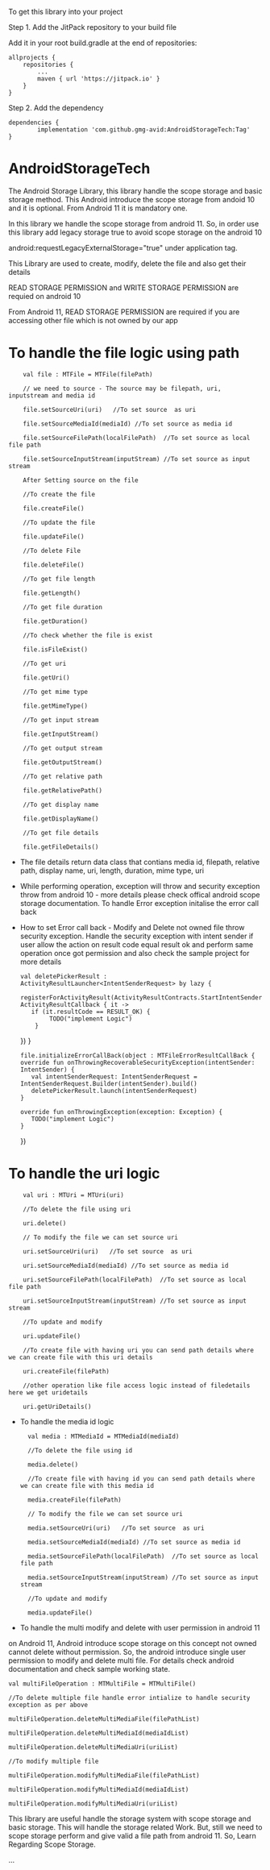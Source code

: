 To get this library into your project

Step 1. Add the JitPack repository to your build file

Add it in your root build.gradle at the end of repositories:

	allprojects {
		repositories {
			...
			maven { url 'https://jitpack.io' }
		}
	}
Step 2. Add the dependency

	dependencies {
	        implementation 'com.github.gmg-avid:AndroidStorageTech:Tag'
	}

# AndroidStorageTech

The Android Storage Library, this library handle the scope storage and basic storage method. 
This Android introduce the scope storage from andoid 10 and it is optional. From Android 11 it is mandatory one.

In this library we handle the scope storage from android 11. So, in order use this library add legacy storage true to avoid scope storage on the android 10

 android:requestLegacyExternalStorage="true" under application tag.

This Library are used to create, modify, delete the file and also get their details

READ STORAGE PERMISSION and WRITE STORAGE PERMISSION are requied on android 10

From Android 11, READ STORAGE PERMISSION are required if you are accessing other file which is not owned by our app

# To handle the file logic using path

		val file : MTFile = MTFile(filePath)
		
		// we need to source - The source may be filepath, uri, inputstream and media id

		file.setSourceUri(uri)   //To set source  as uri 
		
		file.setSourceMediaId(mediaId) //To set source as media id
		
		file.setSourceFilePath(localFilePath)  //To set source as local file path

		file.setSourceInputStream(inputStream) //To set source as input stream
		
		After Setting source on the file
		
		//To create the file 

		file.createFile()	
		
		//To update the file
		
		file.updateFile()	
		
		//To delete File
		
		file.deleteFile() 
		
		//To get file length
		
		file.getLength()
		
		//To get file duration
		
		file.getDuration()
		
		//To check whether the file is exist

		file.isFileExist()
		
		//To get uri
		
		file.getUri()
		
		//To get mime type 
		
		file.getMimeType()
		
		//To get input stream
		
		file.getInputStream()
		
		//To get output stream
		
		file.getOutputStream()
		
		//To get relative path
		
		file.getRelativePath()
		
		//To get display name
		
		file.getDisplayName()
		
		//To get file details
		
		file.getFileDetails()  
		
- The file details return data class that contians media id, filepath, relative path, display name, uri, length, duration, mime type, uri
		

+ 	While performing operation, exception will throw and security exception throw from android 10 - more details please check offical android scope storage documentation. To handle Error exception initalise the error call back 
+ 	How to set Error call back - Modify and Delete not owned file throw security exception. Handle the security exception with intent sender if user allow the  action on result code equal result ok and perform same operation once got permission and also check the sample project for more details
		
		val deletePickerResult : ActivityResultLauncher<IntentSenderRequest> by lazy {
			 registerForActivityResult(ActivityResultContracts.StartIntentSenderForResult(), ActivityResultCallback { it ->
           if (it.resultCode == RESULT_OK) {
               	TODO("implement Logic")
            }
       })
		}

		file.initializeErrorCallBack(object : MTFileErrorResultCallBack {
        override fun onThrowingRecoverableSecurityException(intentSender: IntentSender) {
           val intentSenderRequest: IntentSenderRequest = IntentSenderRequest.Builder(intentSender).build()
           deletePickerResult.launch(intentSenderRequest)
        }

        override fun onThrowingException(exception: Exception) {
           TODO("implement Logic")
        }
     })

# To handle the uri logic

		val uri : MTUri = MTUri(uri)

		//To delete the file using uri
		
		uri.delete()

		// To modify the file we can set source uri 
	
		uri.setSourceUri(uri)   //To set source  as uri 
		
		uri.setSourceMediaId(mediaId) //To set source as media id
		
		uri.setSourceFilePath(localFilePath)  //To set source as local file path

		uri.setSourceInputStream(inputStream) //To set source as input stream

		//To update and modify

		uri.updateFile()

		//To create file with having uri you can send path details where we can create file with this uri details

		uri.createFile(filePath)

		//other operation like file access logic instead of filedetails here we get uridetails
		
		uri.getUriDetails()

+ To handle the media id logic

		val media : MTMediaId = MTMediaId(mediaId)
		
		//To delete the file using id
		
		media.delete()

		//To create file with having id you can send path details where we can create file with this media id
		
		media.createFile(filePath)
		
		// To modify the file we can set source uri 
	
		media.setSourceUri(uri)   //To set source  as uri 
		
		media.setSourceMediaId(mediaId) //To set source as media id
		
		media.setSourceFilePath(localFilePath)  //To set source as local file path

		media.setSourceInputStream(inputStream) //To set source as input stream

		//To update and modify

		media.updateFile()

+ To handle the multi modify and delete with user permission in android 11

on Android 11, Android introduce scope storage on this concept not owned cannot delete without permission. So, the android introduce single user permission to modify and delete multi file. For details check android documentation and check sample working state.


	val multiFileOperation : MTMultiFile = MTMultiFile()
	
	//To delete multiple file handle error intialize to handle security exception as per above

	multiFileOperation.deleteMultiMediaFile(filePathList)
	
	multiFileOperation.deleteMultiMediaId(mediaIdList)
	
	multiFileOperation.deleteMultiMediaUri(uriList)
	
	//To modify multiple file
	
	multiFileOperation.modifyMultiMediaFile(filePathList)
	
	multiFileOperation.modifyMultiMediaId(mediaIdList)
	
	multiFileOperation.modifyMultiMediaUri(uriList)
	

This library are useful handle the storage system with scope storage and basic storage. This will handle the storage related Work. But, still we need to scope storage perform and give valid a file path from android 11. So, Learn Regarding Scope Storage.

...
